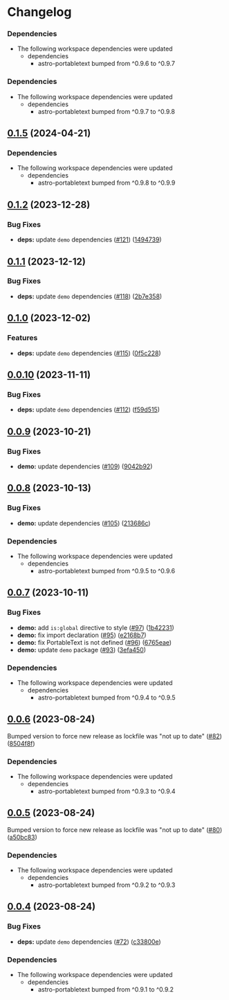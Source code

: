 # Changelog

### Dependencies

* The following workspace dependencies were updated
  * dependencies
    * astro-portabletext bumped from ^0.9.6 to ^0.9.7

### Dependencies

* The following workspace dependencies were updated
  * dependencies
    * astro-portabletext bumped from ^0.9.7 to ^0.9.8

## [0.1.5](https://github.com/theisel/astro-portabletext/compare/demo@0.1.4...demo@0.1.5) (2024-04-21)


### Dependencies

* The following workspace dependencies were updated
  * dependencies
    * astro-portabletext bumped from ^0.9.8 to ^0.9.9

## [0.1.2](https://github.com/theisel/astro-portabletext/compare/demo@0.1.1...demo@0.1.2) (2023-12-28)


### Bug Fixes

* **deps:** update `demo` dependencies ([#121](https://github.com/theisel/astro-portabletext/issues/121)) ([1494739](https://github.com/theisel/astro-portabletext/commit/1494739f109cc86ded379daf50b5f06aee517a33))

## [0.1.1](https://github.com/theisel/astro-portabletext/compare/demo@0.1.0...demo@0.1.1) (2023-12-12)


### Bug Fixes

* **deps:** update `demo` dependencies ([#118](https://github.com/theisel/astro-portabletext/issues/118)) ([2b7e358](https://github.com/theisel/astro-portabletext/commit/2b7e358996bd64a16663f46b22b43badb4a45bbb))

## [0.1.0](https://github.com/theisel/astro-portabletext/compare/demo@0.0.10...demo@0.1.0) (2023-12-02)


### Features

* **deps:** update `demo` dependencies ([#115](https://github.com/theisel/astro-portabletext/issues/115)) ([0f5c228](https://github.com/theisel/astro-portabletext/commit/0f5c22814dbbe9150288d48046e62a9d5e914453))

## [0.0.10](https://github.com/theisel/astro-portabletext/compare/demo@0.0.9...demo@0.0.10) (2023-11-11)


### Bug Fixes

* **deps:** update `demo` dependencies ([#112](https://github.com/theisel/astro-portabletext/issues/112)) ([f59d515](https://github.com/theisel/astro-portabletext/commit/f59d51593390d8663db53add94a9c767e2fab937))

## [0.0.9](https://github.com/theisel/astro-portabletext/compare/demo@0.0.8...demo@0.0.9) (2023-10-21)


### Bug Fixes

* **demo:** update dependencies ([#109](https://github.com/theisel/astro-portabletext/issues/109)) ([9042b92](https://github.com/theisel/astro-portabletext/commit/9042b92d0a50e0270cd6b4a08bfb258912eaae4f))

## [0.0.8](https://github.com/theisel/astro-portabletext/compare/demo@0.0.7...demo@0.0.8) (2023-10-13)


### Bug Fixes

* **demo:** update dependencies ([#105](https://github.com/theisel/astro-portabletext/issues/105)) ([213686c](https://github.com/theisel/astro-portabletext/commit/213686ca3892e9de7dc0de045f7dfaa05f68e7b0))


### Dependencies

* The following workspace dependencies were updated
  * dependencies
    * astro-portabletext bumped from ^0.9.5 to ^0.9.6

## [0.0.7](https://github.com/theisel/astro-portabletext/compare/demo@0.0.6...demo@0.0.7) (2023-10-11)


### Bug Fixes

* **demo:** add `is:global` directive to style ([#97](https://github.com/theisel/astro-portabletext/issues/97)) ([1b42231](https://github.com/theisel/astro-portabletext/commit/1b422312a11cad3542be0c520cbcc9ec534ed80e))
* **demo:** fix import declaration ([#95](https://github.com/theisel/astro-portabletext/issues/95)) ([e2168b7](https://github.com/theisel/astro-portabletext/commit/e2168b7399d1366c36c2a9d193e04cee694b5f97))
* **demo:** fix PortableText is not defined ([#96](https://github.com/theisel/astro-portabletext/issues/96)) ([6765eae](https://github.com/theisel/astro-portabletext/commit/6765eaec24f7f0fc887bb1075869fafe5464a6f1))
* **demo:** update `demo` package ([#93](https://github.com/theisel/astro-portabletext/issues/93)) ([3efa450](https://github.com/theisel/astro-portabletext/commit/3efa450c86681a504765af75910a550fc4dd66d6))


### Dependencies

* The following workspace dependencies were updated
  * dependencies
    * astro-portabletext bumped from ^0.9.4 to ^0.9.5

## [0.0.6](https://github.com/theisel/astro-portabletext/compare/demo@0.0.5...demo@0.0.6) (2023-08-24)

Bumped version to force new release as lockfile was "not up to date" ([#82](https://github.com/theisel/astro-portabletext/issues/82)) ([8504f8f](https://github.com/theisel/astro-portabletext/commit/8504f8fcd19a77518975acbce1ae4b848f503e59))

### Dependencies

- The following workspace dependencies were updated
  - dependencies
    - astro-portabletext bumped from ^0.9.3 to ^0.9.4

## [0.0.5](https://github.com/theisel/astro-portabletext/compare/demo@0.0.4...demo@0.0.5) (2023-08-24)

Bumped version to force new release as lockfile was "not up to date" ([#80](https://github.com/theisel/astro-portabletext/issues/80)) ([a50bc83](https://github.com/theisel/astro-portabletext/commit/a50bc8391ae656bb202d72da17d0830e11c3c480))

### Dependencies

- The following workspace dependencies were updated
  - dependencies
    - astro-portabletext bumped from ^0.9.2 to ^0.9.3

## [0.0.4](https://github.com/theisel/astro-portabletext/compare/demo-v0.0.3...demo@0.0.4) (2023-08-24)

### Bug Fixes

- **deps:** update `demo` dependencies ([#72](https://github.com/theisel/astro-portabletext/issues/72)) ([c33800e](https://github.com/theisel/astro-portabletext/commit/c33800eb098379ae9766783eee0bda8b8b19f1a0))

### Dependencies

- The following workspace dependencies were updated
  - dependencies
    - astro-portabletext bumped from ^0.9.1 to ^0.9.2
